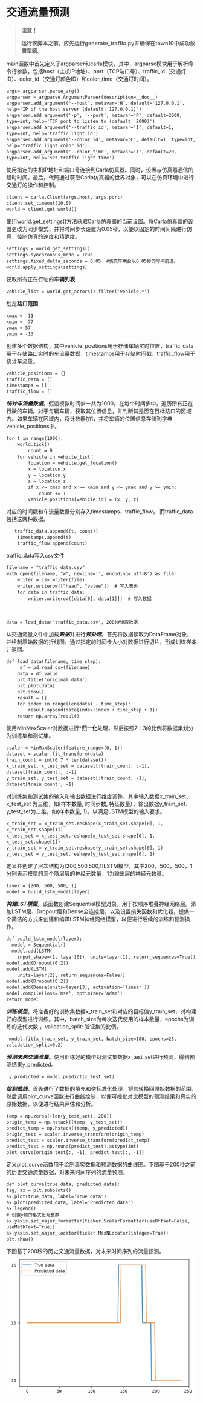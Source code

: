 # 交通流量预测

>**注意！**
>
>**运行该脚本之前，应先运行generate_traffic.py并确保在town10中成功放置车辆。**


main函数中首先定义了argparser和carla模块，其中，argparse模块用于解析命令行参数，包括host（主机IP地址）、port（TCP端口号）、traffic_id（交通灯ID）、color_id（交通灯颜色ID）和color_time（交通灯时间）。

    args= argparser.parse_arg()
    argparser = argparse.ArgumentParser(description=__doc__)
    argparser.add_argument('--host', metavar='H', default='127.0.0.1', help='IP of the host server (default: 127.0.0.1)')
    argparser.add_argument('-p', '--port', metavar='P', default=2000, type=int, help='TCP port to listen to (default: 2000)')
    argparser.add_argument('--traffic_id', metavar='I', default=1, type=int, help='traffic light id')
    argparser.add_argument('--color_id', metavar='C', default=1, type=int, help='traffic light color id')
    argparser.add_argument('--color_time', metavar='T', default=20, type=int, help='set traffic light time') 

    
使用指定的主机IP地址和端口号连接到Carla仿真器。同时，设置与仿真器通信的超时时间。最后，代码通过获取Carla仿真器的世界对象，可以在仿真环境中进行交通灯的操作和控制。

    client = carla.Client(args.host, args.port)
    client.set_timeout(10.0)  
    world = client.get_world()  
    
使用world.get_settings()方法获取Carla仿真器的当前设置。将Carla仿真器的设置更改为同步模式，并将时间步长设置为0.05秒，以便以固定的时间间隔进行仿真，控制仿真的速度和精确度。
    
    settings = world.get_settings()
    settings.synchronous_mode = True
    settings.fixed_delta_seconds = 0.05  #仿真环境会以0.05秒的时间前进。
    world.apply_settings(settings)


获取所有正在行驶的**车辆列表**

    vehicle_list = world.get_actors().filter('vehicle.*')   

 
划定**路口范围**

    xmax = -11
    xmin = -77
    ymax = 57
    ymin = -13

创建多个数据结构，其中vehicle_positions用于存储车辆实时位置，traffic_data用于存储路口实时的车流量数据，timestamps用于存储时间戳，traffic_flow用于统计车流量。
  
    vehicle_positions = {}
    traffic_data = []
    timestamps = []
    traffic_flow = []

  ***统计车流量数据***。假设模拟时间步一共为1000。在每个时间步中，遍历所有正在行驶的车辆。对于每辆车辆，获取其位置信息，并判断其是否在目标路口的区域内。如果车辆在区域内，将计数器加1，并将车辆的位置信息存储到字典vehicle_positions中。 
    
    for t in range(1000):  
        world.tick()
            count = 0
        for vehicle in vehicle_list：
            location = vehicle.get_location()
            x = location.x
            y = location.y
            z = location.z
            if x <= xmax and x >= xmin and y <= ymax and y >= ymin:
                count += 1
            vehicle_positions[vehicle.id] = (x, y, z)


对应的时间戳和车流量数据分别存入timestamps、traffic_flow， 而traffic_data包括这两种数据。
       
       traffic_data.append((t, count))
        timestamps.append(t)
        traffic_flow.append(count)
   
traffic_data写入csv文件
    
    filename = "traffic_data.csv"
    with open(filename, "w", newline='', encoding='utf-8') as file:
        writer = csv.writer(file)
        writer.writerow(["head", "value"])  # 写入表头
        for data in traffic_data:
            writer.writerow([data[0], data[1]])  # 写入数据
<br>
    
    data = load_data('traffic_data.csv', 200)#读取数据
    

从交通流量文件中加载***数据***并进行***预处理***。首先将数据读取为DataFrame对象，并绘制原始数据的折线图。通过指定的时间步大小对数据进行切片，形成训练样本并返回。
    
    def load_data(filename, time_step):
         df = pd.read_csv(filename)
        data = df.value
        plt.title('original data')
        plt.plot(data)
        plt.show()
        result = []
        for index in range(len(data) - time_step):
            result.append(data[index:index + time_step + 1])
        return np.array(result)

使用MinMaxScaler对数据进行***归一化**处理，然后按照7：3的比例将数据集划分为训练集和测试集。
   
    scaler = MinMaxScaler(feature_range=(0, 1))
    dataset = scaler.fit_transform(data)
    train_count = int(0.7 * len(dataset))
    x_train_set, x_test_set = dataset[:train_count, :-1], dataset[train_count:, :-1]
    y_train_set, y_test_set = dataset[:train_count, -1], dataset[train_count:, -1]
    
对训练集和测试集的输入和输出数据进行维度调整，其中输入数据x_train_set、x_test_set 为三维，如(样本数量, 时间步数, 特征数量），输出数据y_train_set、y_test_set为二维，如(样本数量, 1)。以满足LSTM模型的输入要求。
   
    x_train_set = x_train_set.reshape(x_train_set.shape[0], 1, x_train_set.shape[1])
    x_test_set = x_test_set.reshape(x_test_set.shape[0], 1, x_test_set.shape[1])
    y_train_set = y_train_set.reshape(y_train_set.shape[0], 1)
    y_test_set = y_test_set.reshape(y_test_set.shape[0], 1)

定义并创建了层次结构为[200,500,500,1]LSTM模型，其中200，500，500，1分别表示模型的三个隐层层的神经元数量，1为输出层的神经元数量。
   
    layer = [200, 500, 500, 1]
    model = build_lstm_model(layer)
    
***构建LST模型***。该函数创建Sequential模型对象，用于按顺序堆叠神经网络层。添加LSTM层、Dropout层和Dense全连接层，以及设置损失函数和优化器，提供一个简洁的方式来创建和编译LSTM神经网络模型，以便进行后续的训练和预测操作。
   
    def build_lstm_model(layer):
      model = Sequential()
      model.add(LSTM(
        input_shape=(1, layer[0]), units=layer[1], return_sequences=True))
    model.add(Dropout(0.2))
    model.add(LSTM(
        units=layer[2], return_sequences=False))
    model.add(Dropout(0.2))
    model.add(Dense(units=layer[3], activation='linear'))
    model.compile(loss='mse', optimizer='adam')
    return model

***训练模型***。将准备好的训练集数据x_train_set和对应的目标值y_train_set，对构建好的模型进行训练。其中，batch_size为每次迭代使用的样本数量，epochs为训练的迭代次数 ，validation_split: 验证集的比例。
     
     model.fit(x_train_set, y_train_set, batch_size=100, epochs=25, validation_split=0.2)

***预测未来交通流量***。使用训练好的模型对测试集数据x_test_set进行预测，得到预测结果y_predicted。
     
     y_predicted = model.predict(x_test_set)

 ***绘制曲线***，首先进行了数据的填充和逆标准化处理，将其转换回原始数据的范围，然后调用plot_curve函数进行曲线绘制，以便可视化对比模型的预测结果和真实的原始数据，以便进行结果评估和分析。
    
    temp = np.zeros((len(y_test_set), 200))
    origin_temp = np.hstack((temp, y_test_set))
    predict_temp = np.hstack((temp, y_predicted))
    origin_test = scaler.inverse_transform(origin_temp)
    predict_test = scaler.inverse_transform(predict_temp)
    predict_test = np.round(predict_test).astype(int)
    plot_curve(origin_test[:, -1], predict_test[:, -1])

定义plot_curve函数用于绘制真实数据和预测数据的曲线图。下图基于200秒之前的历史交通流量数据，对未来时间序列的流量预测。

    def plot_curve(true_data, predicted_data):
    fig, ax = plt.subplots()
    ax.plot(true_data, label='True data')
    ax.plot(predicted_data, label='Predicted data')
    ax.legend()
    # 设置y轴的格式化为整数
    ax.yaxis.set_major_formatter(ticker.ScalarFormatter(useOffset=False, useMathText=True))
    ax.yaxis.set_major_locator(ticker.MaxNLocator(integer=True))
    plt.show()

下图基于200秒的历史交通流量数据，对未来时间序列的流量预测。
![image](docs/img/traffic_prediction.png)


















